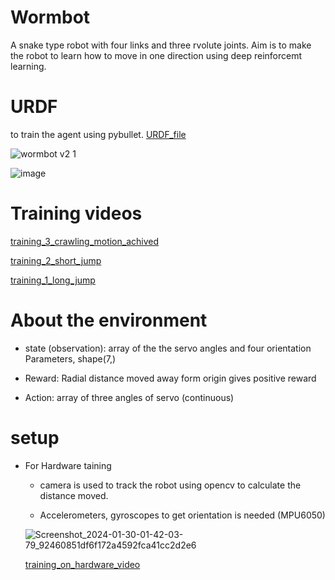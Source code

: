 # Wormbot

  A snake type robot with four links and three rvolute joints. Aim is to make the robot to learn how to move in one direction using deep reinforcemt learning.

# URDF

  to train the agent using pybullet. [URDF_file]()
  
  ![wormbot v2 1](https://github.com/INAENTTS/Wormbot_DRL/assets/120380768/4644c392-0eed-4d92-9093-0fb31d0a04f2)
  
  ![image](https://github.com/INAENTTS/Wormbot_DRL/assets/120380768/921acde8-b6c0-4d40-84ad-31eda0ac2fd2)

# Training videos
  [training_3_crawling_motion_achived](https://drive.google.com/file/d/1Kd8SF0clKcZI4au7lCsmGXWShbYdoZT3/view?usp=sharing)

  [training_2_short_jump](https://drive.google.com/file/d/1ARtvP1hAl0Pn15aI-MgWzE-2551VbNnb/view?usp=drive_link)
  
  [training_1_long_jump](https://drive.google.com/file/d/1ihMBOIwtcbOCC8-D60fGsqv9S7IOb4bw/view?usp=drive_link)
  
# About the environment

  - state (observation): array of the the servo angles and four orientation Parameters, shape(7,) 

  - Reward: Radial distance moved away form origin gives positive reward
    
  - Action: array of three angles of servo (continuous)

# setup

- For Hardware taining

  - camera is used to track the robot using opencv to calculate the distance moved.

  - Accelerometers, gyroscopes to get orientation is needed (MPU6050)

  ![Screenshot_2024-01-30-01-42-03-79_92460851df6f172a4592fca41cc2d2e6](https://github.com/INAENTTS/Wormbot_DRL/assets/120380768/0437134b-e111-46d4-b9ca-8eda9f8f3d30)

  [training_on_hardware_video](https://drive.google.com/file/d/11Kz8HPsa5_QGHIyYMeIaAgJRQUPnJ-T1/view?usp=sharing)


